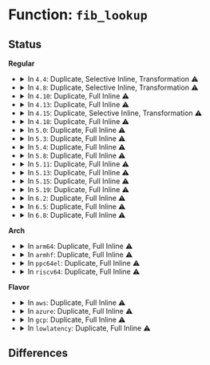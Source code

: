 # Function: <code>fib_lookup</code>

## Status
<b>Regular</b>
<ul>
<li>
<details>
<summary>In <code>4.4</code>: Duplicate, Selective Inline, Transformation ⚠️</summary>

**Collision:** Static Duplication

**Inline:** Selective

**Transformation:** True

**Instances:**

```
In net/ipv4/route.c (ffffffff81754070)
Location: include/net/ip_fib.h:261
Inline: True
Inline callers:
  - net/ipv4/route.c:__ip_rt_update_pmtu
  - net/ipv4/route.c:__ip_route_output_key_hash
  - net/ipv4/route.c:ip_rt_get_source
Direct callers:
  - net/ipv4/route.c:__ip_do_redirect
```
```
In net/ipv4/fib_frontend.c (ffffffff8179ab1a)
Location: include/net/ip_fib.h:261
Inline: True
Inline callers:
  - net/ipv4/fib_frontend.c:fib_compute_spec_dst
  - net/ipv4/fib_frontend.c:fib_validate_source
  - net/ipv4/fib_frontend.c:fib_validate_source
```
```
In net/ipv4/fib_semantics.c (ffffffff8179d45b)
Location: include/net/ip_fib.h:261
Inline: True
Inline callers:
  - net/ipv4/fib_semantics.c:fib_create_info
```
**Symbols:**

```
ffffffff81754070-ffffffff817540fa: fib_lookup.constprop.41 (STB_LOCAL)
```
</details>
</li>
<li>
<details>
<summary>In <code>4.8</code>: Duplicate, Selective Inline, Transformation ⚠️</summary>

**Collision:** Static Duplication

**Inline:** Selective

**Transformation:** True

**Instances:**

```
In net/ipv4/route.c (ffffffff817c2901)
Location: include/net/ip_fib.h:262
Inline: True
Inline callers:
  - net/ipv4/route.c:__ip_route_output_key_hash
  - net/ipv4/route.c:ip_rt_get_source
  - net/ipv4/route.c:__ip_rt_update_pmtu
Direct callers:
  - net/ipv4/route.c:__ip_do_redirect
```
```
In net/ipv4/fib_frontend.c (ffffffff818089ba)
Location: include/net/ip_fib.h:262
Inline: True
Inline callers:
  - net/ipv4/fib_frontend.c:fib_validate_source
  - net/ipv4/fib_frontend.c:fib_validate_source
  - net/ipv4/fib_frontend.c:fib_compute_spec_dst
```
```
In net/ipv4/fib_semantics.c (ffffffff8180ae55)
Location: include/net/ip_fib.h:262
Inline: True
Inline callers:
  - net/ipv4/fib_semantics.c:fib_create_info
```
**Symbols:**

```
ffffffff817c0120-ffffffff817c01aa: fib_lookup.constprop.43 (STB_LOCAL)
```
</details>
</li>
<li>
<details>
<summary>In <code>4.10</code>: Duplicate, Full Inline ⚠️</summary>

**Collision:** Static Duplication

**Inline:** Full

**Transformation:** False

**Instances:**

```
In net/ipv4/route.c (ffffffff817f0fa2)
Location: include/net/ip_fib.h:304
Inline: True
Inline callers:
  - net/ipv4/route.c:__ip_route_output_key_hash
  - net/ipv4/route.c:ip_route_input_noref
  - net/ipv4/route.c:ip_rt_get_source
  - net/ipv4/route.c:__ip_rt_update_pmtu
  - net/ipv4/route.c:__ip_do_redirect
```
```
In net/ipv4/fib_frontend.c (ffffffff81839a86)
Location: include/net/ip_fib.h:304
Inline: True
Inline callers:
  - net/ipv4/fib_frontend.c:fib_validate_source
  - net/ipv4/fib_frontend.c:fib_validate_source
  - net/ipv4/fib_frontend.c:fib_compute_spec_dst
```
```
In net/ipv4/fib_semantics.c (ffffffff8183bf63)
Location: include/net/ip_fib.h:304
Inline: True
Inline callers:
  - net/ipv4/fib_semantics.c:fib_create_info
```
</details>
</li>
<li>
<details>
<summary>In <code>4.13</code>: Duplicate, Full Inline ⚠️</summary>

**Collision:** Static Duplication

**Inline:** Full

**Transformation:** False

**Instances:**

```
In net/ipv4/route.c (ffffffff818126e7)
Location: include/net/ip_fib.h:338
Inline: True
Inline callers:
  - net/ipv4/route.c:ip_route_output_key_hash_rcu
  - net/ipv4/route.c:ip_rt_get_source
  - net/ipv4/route.c:__ip_rt_update_pmtu
  - net/ipv4/route.c:__ip_do_redirect
```
```
In net/ipv4/fib_frontend.c (ffffffff8185affc)
Location: include/net/ip_fib.h:338
Inline: True
Inline callers:
  - net/ipv4/fib_frontend.c:fib_validate_source
  - net/ipv4/fib_frontend.c:fib_validate_source
  - net/ipv4/fib_frontend.c:fib_compute_spec_dst
```
```
In net/ipv4/fib_semantics.c (ffffffff8185c786)
Location: include/net/ip_fib.h:338
Inline: True
```
</details>
</li>
<li>
<details>
<summary>In <code>4.15</code>: Duplicate, Selective Inline, Transformation ⚠️</summary>

**Collision:** Static Duplication

**Inline:** Selective

**Transformation:** True

**Instances:**

```
In net/ipv4/route.c (ffffffff81891d07)
Location: include/net/ip_fib.h:306
Inline: True
Inline callers:
  - net/ipv4/route.c:ip_route_output_key_hash_rcu
  - net/ipv4/route.c:ip_rt_get_source
  - net/ipv4/route.c:__ip_rt_update_pmtu
Direct callers:
  - net/ipv4/route.c:__ip_do_redirect
```
```
In net/ipv4/fib_frontend.c (ffffffff818daf8c)
Location: include/net/ip_fib.h:306
Inline: True
Inline callers:
  - net/ipv4/fib_frontend.c:fib_validate_source
  - net/ipv4/fib_frontend.c:fib_validate_source
  - net/ipv4/fib_frontend.c:fib_compute_spec_dst
```
```
In net/ipv4/fib_semantics.c (ffffffff818dc676)
Location: include/net/ip_fib.h:306
Inline: True
```
**Symbols:**

```
ffffffff8189345c-ffffffff818934d9: fib_lookup.constprop.48 (STB_LOCAL)
```
</details>
</li>
<li>
<details>
<summary>In <code>4.18</code>: Duplicate, Full Inline ⚠️</summary>

**Collision:** Static Duplication

**Inline:** Full

**Transformation:** False

**Instances:**

```
In net/core/filter.c (ffffffff818b4339)
Location: include/net/ip_fib.h:314
Inline: True
Inline callers:
  - net/core/filter.c:bpf_ipv4_fib_lookup
```
```
In net/ipv4/route.c (ffffffff818e5bb0)
Location: include/net/ip_fib.h:314
Inline: True
Inline callers:
  - net/ipv4/route.c:ip_route_output_key_hash_rcu
  - net/ipv4/route.c:ip_route_input_slow
  - net/ipv4/route.c:ip_rt_get_source
  - net/ipv4/route.c:__ip_rt_update_pmtu
  - net/ipv4/route.c:__ip_do_redirect
```
```
In net/ipv4/fib_frontend.c (ffffffff8193129e)
Location: include/net/ip_fib.h:314
Inline: True
Inline callers:
  - net/ipv4/fib_frontend.c:__fib_validate_source
  - net/ipv4/fib_frontend.c:__fib_validate_source
  - net/ipv4/fib_frontend.c:fib_compute_spec_dst
```
```
In net/ipv4/fib_semantics.c (ffffffff8193326f)
Location: include/net/ip_fib.h:314
Inline: True
Inline callers:
  - net/ipv4/fib_semantics.c:fib_check_nh
```
</details>
</li>
<li>
<details>
<summary>In <code>5.0</code>: Duplicate, Full Inline ⚠️</summary>

**Collision:** Static Duplication

**Inline:** Full

**Transformation:** False

**Instances:**

```
In net/core/filter.c (ffffffff818d9ae9)
Location: include/net/ip_fib.h:325
Inline: True
Inline callers:
  - net/core/filter.c:bpf_ipv4_fib_lookup
```
```
In net/ipv4/route.c (ffffffff81912ac2)
Location: include/net/ip_fib.h:325
Inline: True
Inline callers:
  - net/ipv4/route.c:ip_route_output_key_hash_rcu
  - net/ipv4/route.c:ip_route_input_slow
  - net/ipv4/route.c:ip_rt_get_source
  - net/ipv4/route.c:__ip_rt_update_pmtu
  - net/ipv4/route.c:__ip_do_redirect
```
```
In net/ipv4/fib_frontend.c (ffffffff81960b8e)
Location: include/net/ip_fib.h:325
Inline: True
Inline callers:
  - net/ipv4/fib_frontend.c:__fib_validate_source
  - net/ipv4/fib_frontend.c:__fib_validate_source
  - net/ipv4/fib_frontend.c:fib_compute_spec_dst
```
```
In net/ipv4/fib_semantics.c (ffffffff81963b8c)
Location: include/net/ip_fib.h:325
Inline: True
Inline callers:
  - net/ipv4/fib_semantics.c:fib_create_info
```
</details>
</li>
<li>
<details>
<summary>In <code>5.3</code>: Duplicate, Full Inline ⚠️</summary>

**Collision:** Static Duplication

**Inline:** Full

**Transformation:** False

**Instances:**

```
In net/core/filter.c (ffffffff8192a402)
Location: include/net/ip_fib.h:345
Inline: True
Inline callers:
  - net/core/filter.c:bpf_ipv4_fib_lookup
```
```
In net/ipv4/route.c (ffffffff81975278)
Location: include/net/ip_fib.h:345
Inline: True
Inline callers:
  - net/ipv4/route.c:ip_route_output_key_hash_rcu
  - net/ipv4/route.c:ip_route_input_slow
  - net/ipv4/route.c:ip_rt_get_source
  - net/ipv4/route.c:__ip_rt_update_pmtu
  - net/ipv4/route.c:__ip_do_redirect
```
```
In net/ipv4/fib_frontend.c (ffffffff819c566a)
Location: include/net/ip_fib.h:345
Inline: True
Inline callers:
  - net/ipv4/fib_frontend.c:__fib_validate_source
  - net/ipv4/fib_frontend.c:__fib_validate_source
  - net/ipv4/fib_frontend.c:fib_compute_spec_dst
```
```
In net/ipv4/fib_semantics.c (ffffffff819c7b85)
Location: include/net/ip_fib.h:345
Inline: True
Inline callers:
  - net/ipv4/fib_semantics.c:fib_check_nh_v4_gw
```
</details>
</li>
<li>
<details>
<summary>In <code>5.4</code>: Duplicate, Full Inline ⚠️</summary>

**Collision:** Static Duplication

**Inline:** Full

**Transformation:** False

**Instances:**

```
In net/core/filter.c (ffffffff8195c792)
Location: include/net/ip_fib.h:345
Inline: True
Inline callers:
  - net/core/filter.c:bpf_ipv4_fib_lookup
```
```
In net/ipv4/route.c (ffffffff819abc91)
Location: include/net/ip_fib.h:345
Inline: True
Inline callers:
  - net/ipv4/route.c:ip_route_output_key_hash_rcu
  - net/ipv4/route.c:ip_route_input_slow
  - net/ipv4/route.c:ip_rt_get_source
  - net/ipv4/route.c:__ip_rt_update_pmtu
  - net/ipv4/route.c:__ip_do_redirect
```
```
In net/ipv4/fib_frontend.c (ffffffff819fc20a)
Location: include/net/ip_fib.h:345
Inline: True
Inline callers:
  - net/ipv4/fib_frontend.c:__fib_validate_source
  - net/ipv4/fib_frontend.c:__fib_validate_source
  - net/ipv4/fib_frontend.c:fib_compute_spec_dst
```
```
In net/ipv4/fib_semantics.c (ffffffff819fe735)
Location: include/net/ip_fib.h:345
Inline: True
Inline callers:
  - net/ipv4/fib_semantics.c:fib_check_nh_v4_gw
```
</details>
</li>
<li>
<details>
<summary>In <code>5.8</code>: Duplicate, Full Inline ⚠️</summary>

**Collision:** Static Duplication

**Inline:** Full

**Transformation:** False

**Instances:**

```
In net/core/filter.c (ffffffff81a2df81)
Location: include/net/ip_fib.h:363
Inline: True
Inline callers:
  - net/core/filter.c:bpf_ipv4_fib_lookup
```
```
In net/ipv4/route.c (ffffffff81a95cf7)
Location: include/net/ip_fib.h:363
Inline: True
Inline callers:
  - net/ipv4/route.c:ip_route_output_key_hash_rcu
  - net/ipv4/route.c:ip_route_input_slow
  - net/ipv4/route.c:ip_rt_get_source
  - net/ipv4/route.c:__ip_rt_update_pmtu
  - net/ipv4/route.c:__ip_do_redirect
```
```
In net/ipv4/fib_frontend.c (ffffffff81aea40a)
Location: include/net/ip_fib.h:363
Inline: True
Inline callers:
  - net/ipv4/fib_frontend.c:__fib_validate_source
  - net/ipv4/fib_frontend.c:__fib_validate_source
  - net/ipv4/fib_frontend.c:fib_compute_spec_dst
```
```
In net/ipv4/fib_semantics.c (ffffffff81aed00c)
Location: include/net/ip_fib.h:363
Inline: True
Inline callers:
  - net/ipv4/fib_semantics.c:fib_check_nh_v4_gw
```
</details>
</li>
<li>
<details>
<summary>In <code>5.11</code>: Duplicate, Full Inline ⚠️</summary>

**Collision:** Static Duplication

**Inline:** Full

**Transformation:** False

**Instances:**

```
In net/core/filter.c (ffffffff81a2fea6)
Location: include/net/ip_fib.h:363
Inline: True
Inline callers:
  - net/core/filter.c:bpf_ipv4_fib_lookup
```
```
In net/ipv4/route.c (ffffffff81a9fd73)
Location: include/net/ip_fib.h:363
Inline: True
Inline callers:
  - net/ipv4/route.c:ip_route_output_key_hash_rcu
  - net/ipv4/route.c:ip_route_input_slow
  - net/ipv4/route.c:ip_rt_get_source
  - net/ipv4/route.c:__ip_rt_update_pmtu
  - net/ipv4/route.c:__ip_do_redirect
```
```
In net/ipv4/fib_frontend.c (ffffffff81af726a)
Location: include/net/ip_fib.h:363
Inline: True
Inline callers:
  - net/ipv4/fib_frontend.c:__fib_validate_source
  - net/ipv4/fib_frontend.c:__fib_validate_source
  - net/ipv4/fib_frontend.c:fib_compute_spec_dst
```
```
In net/ipv4/fib_semantics.c (ffffffff81af9c64)
Location: include/net/ip_fib.h:363
Inline: True
Inline callers:
  - net/ipv4/fib_semantics.c:fib_check_nh_v4_gw
```
</details>
</li>
<li>
<details>
<summary>In <code>5.13</code>: Duplicate, Full Inline ⚠️</summary>

**Collision:** Static Duplication

**Inline:** Full

**Transformation:** False

**Instances:**

```
In net/core/filter.c (ffffffff81a16fff)
Location: include/net/ip_fib.h:364
Inline: True
Inline callers:
  - net/core/filter.c:bpf_ipv4_fib_lookup
```
```
In net/ipv4/route.c (ffffffff81a8acb3)
Location: include/net/ip_fib.h:364
Inline: True
Inline callers:
  - net/ipv4/route.c:ip_route_output_key_hash_rcu
  - net/ipv4/route.c:ip_route_input_slow
  - net/ipv4/route.c:ip_rt_get_source
  - net/ipv4/route.c:__ip_rt_update_pmtu
  - net/ipv4/route.c:__ip_do_redirect
```
```
In net/ipv4/fib_frontend.c (ffffffff81ae29b0)
Location: include/net/ip_fib.h:364
Inline: True
Inline callers:
  - net/ipv4/fib_frontend.c:__fib_validate_source
  - net/ipv4/fib_frontend.c:__fib_validate_source
  - net/ipv4/fib_frontend.c:fib_compute_spec_dst
```
```
In net/ipv4/fib_semantics.c (ffffffff81ae52af)
Location: include/net/ip_fib.h:364
Inline: True
Inline callers:
  - net/ipv4/fib_semantics.c:fib_check_nh_v4_gw
```
</details>
</li>
<li>
<details>
<summary>In <code>5.15</code>: Duplicate, Full Inline ⚠️</summary>

**Collision:** Static Duplication

**Inline:** Full

**Transformation:** False

**Instances:**

```
In net/core/filter.c (ffffffff81ac926f)
Location: include/net/ip_fib.h:364
Inline: True
Inline callers:
  - net/core/filter.c:bpf_ipv4_fib_lookup
```
```
In net/ipv4/route.c (ffffffff81b45bad)
Location: include/net/ip_fib.h:364
Inline: True
Inline callers:
  - net/ipv4/route.c:ip_route_output_key_hash_rcu
  - net/ipv4/route.c:ip_route_input_slow
  - net/ipv4/route.c:ip_rt_get_source
  - net/ipv4/route.c:__ip_rt_update_pmtu
  - net/ipv4/route.c:__ip_do_redirect
```
```
In net/ipv4/fib_frontend.c (ffffffff81ba2240)
Location: include/net/ip_fib.h:364
Inline: True
Inline callers:
  - net/ipv4/fib_frontend.c:__fib_validate_source
  - net/ipv4/fib_frontend.c:__fib_validate_source
  - net/ipv4/fib_frontend.c:fib_compute_spec_dst
```
```
In net/ipv4/fib_semantics.c (ffffffff81ba4f7f)
Location: include/net/ip_fib.h:364
Inline: True
Inline callers:
  - net/ipv4/fib_semantics.c:fib_check_nh_v4_gw
```
</details>
</li>
<li>
<details>
<summary>In <code>5.19</code>: Duplicate, Full Inline ⚠️</summary>

**Collision:** Static Duplication

**Inline:** Full

**Transformation:** False

**Instances:**

```
In net/core/filter.c (ffffffff81c462a6)
Location: include/net/ip_fib.h:367
Inline: True
Inline callers:
  - net/core/filter.c:bpf_ipv4_fib_lookup
```
```
In net/ipv4/route.c (ffffffff81cd2986)
Location: include/net/ip_fib.h:367
Inline: True
Inline callers:
  - net/ipv4/route.c:ip_route_output_key_hash_rcu
  - net/ipv4/route.c:ip_route_input_slow
  - net/ipv4/route.c:ip_rt_get_source
  - net/ipv4/route.c:__ip_rt_update_pmtu
  - net/ipv4/route.c:__ip_do_redirect
```
```
In net/ipv4/fib_frontend.c (ffffffff81d3496a)
Location: include/net/ip_fib.h:367
Inline: True
Inline callers:
  - net/ipv4/fib_frontend.c:__fib_validate_source
  - net/ipv4/fib_frontend.c:__fib_validate_source
  - net/ipv4/fib_frontend.c:fib_compute_spec_dst
```
```
In net/ipv4/fib_semantics.c (ffffffff81d37960)
Location: include/net/ip_fib.h:367
Inline: True
Inline callers:
  - net/ipv4/fib_semantics.c:fib_check_nh_v4_gw
```
</details>
</li>
<li>
<details>
<summary>In <code>6.2</code>: Duplicate, Full Inline ⚠️</summary>

**Collision:** Static Duplication

**Inline:** Full

**Transformation:** False

**Instances:**

```
In net/core/filter.c (ffffffff81dfa783)
Location: include/net/ip_fib.h:367
Inline: True
Inline callers:
  - net/core/filter.c:bpf_ipv4_fib_lookup
```
```
In net/ipv4/route.c (ffffffff81e92c56)
Location: include/net/ip_fib.h:367
Inline: True
Inline callers:
  - net/ipv4/route.c:ip_route_output_key_hash_rcu
  - net/ipv4/route.c:ip_route_input_slow
  - net/ipv4/route.c:ip_rt_get_source
  - net/ipv4/route.c:__ip_rt_update_pmtu
  - net/ipv4/route.c:__ip_do_redirect
```
```
In net/ipv4/fib_frontend.c (ffffffff81efce68)
Location: include/net/ip_fib.h:367
Inline: True
Inline callers:
  - net/ipv4/fib_frontend.c:__fib_validate_source
  - net/ipv4/fib_frontend.c:__fib_validate_source
  - net/ipv4/fib_frontend.c:fib_compute_spec_dst
```
```
In net/ipv4/fib_semantics.c (ffffffff81f004c0)
Location: include/net/ip_fib.h:367
Inline: True
Inline callers:
  - net/ipv4/fib_semantics.c:fib_check_nh_v4_gw
```
</details>
</li>
<li>
<details>
<summary>In <code>6.5</code>: Duplicate, Full Inline ⚠️</summary>

**Collision:** Static Duplication

**Inline:** Full

**Transformation:** False

**Instances:**

```
In net/core/filter.c (ffffffff81e6e1bc)
Location: include/net/ip_fib.h:367
Inline: True
Inline callers:
  - net/core/filter.c:bpf_ipv4_fib_lookup
```
```
In net/ipv4/route.c (ffffffff81ef13f6)
Location: include/net/ip_fib.h:367
Inline: True
Inline callers:
  - net/ipv4/route.c:ip_route_output_key_hash_rcu
  - net/ipv4/route.c:ip_route_input_slow
  - net/ipv4/route.c:ip_rt_get_source
  - net/ipv4/route.c:__ip_rt_update_pmtu
  - net/ipv4/route.c:__ip_do_redirect
```
```
In net/ipv4/fib_frontend.c (ffffffff81f5c8a8)
Location: include/net/ip_fib.h:367
Inline: True
Inline callers:
  - net/ipv4/fib_frontend.c:__fib_validate_source
  - net/ipv4/fib_frontend.c:__fib_validate_source
  - net/ipv4/fib_frontend.c:fib_compute_spec_dst
```
```
In net/ipv4/fib_semantics.c (ffffffff81f5ff40)
Location: include/net/ip_fib.h:367
Inline: True
Inline callers:
  - net/ipv4/fib_semantics.c:fib_check_nh_v4_gw
```
</details>
</li>
<li>
<details>
<summary>In <code>6.8</code>: Duplicate, Full Inline ⚠️</summary>

**Collision:** Static Duplication

**Inline:** Full

**Transformation:** False

**Instances:**

```
In net/core/filter.c (ffffffff81f2da89)
Location: include/net/ip_fib.h:368
Inline: True
Inline callers:
  - net/core/filter.c:bpf_ipv4_fib_lookup
```
```
In net/ipv4/route.c (ffffffff81fb5546)
Location: include/net/ip_fib.h:368
Inline: True
Inline callers:
  - net/ipv4/route.c:ip_route_output_key_hash_rcu
  - net/ipv4/route.c:ip_route_input_slow
  - net/ipv4/route.c:ip_rt_get_source
  - net/ipv4/route.c:__ip_rt_update_pmtu
  - net/ipv4/route.c:__ip_do_redirect
```
```
In net/ipv4/fib_frontend.c (ffffffff82022e5f)
Location: include/net/ip_fib.h:368
Inline: True
Inline callers:
  - net/ipv4/fib_frontend.c:__fib_validate_source
  - net/ipv4/fib_frontend.c:__fib_validate_source
  - net/ipv4/fib_frontend.c:fib_compute_spec_dst
```
```
In net/ipv4/fib_semantics.c (ffffffff82026513)
Location: include/net/ip_fib.h:368
Inline: True
Inline callers:
  - net/ipv4/fib_semantics.c:fib_check_nh_v4_gw
```
</details>
</li>
</ul>
<b>Arch</b>
<ul>
<li>
<details>
<summary>In <code>arm64</code>: Duplicate, Full Inline ⚠️</summary>

**Collision:** Static Duplication

**Inline:** Full

**Transformation:** False

**Instances:**

```
In net/core/filter.c (ffff800010bfe584)
Location: include/net/ip_fib.h:345
Inline: True
Inline callers:
  - net/core/filter.c:bpf_ipv4_fib_lookup
```
```
In net/ipv4/route.c (ffff800010c5bdc8)
Location: include/net/ip_fib.h:345
Inline: True
Inline callers:
  - net/ipv4/route.c:ip_route_output_key_hash_rcu
  - net/ipv4/route.c:ip_route_input_slow
  - net/ipv4/route.c:ip_rt_get_source
  - net/ipv4/route.c:__ip_rt_update_pmtu
  - net/ipv4/route.c:__ip_do_redirect
```
```
In net/ipv4/fib_frontend.c (ffff800010cb45fc)
Location: include/net/ip_fib.h:345
Inline: True
Inline callers:
  - net/ipv4/fib_frontend.c:__fib_validate_source
  - net/ipv4/fib_frontend.c:__fib_validate_source
  - net/ipv4/fib_frontend.c:fib_compute_spec_dst
```
```
In net/ipv4/fib_semantics.c (ffff800010cb6df4)
Location: include/net/ip_fib.h:345
Inline: True
Inline callers:
  - net/ipv4/fib_semantics.c:fib_check_nh_v4_gw
```
</details>
</li>
<li>
<details>
<summary>In <code>armhf</code>: Duplicate, Full Inline ⚠️</summary>

**Collision:** Static Duplication

**Inline:** Full

**Transformation:** False

**Instances:**

```
In net/core/filter.c (c0d18d08)
Location: include/net/ip_fib.h:345
Inline: True
Inline callers:
  - net/core/filter.c:bpf_ipv4_fib_lookup
```
```
In net/ipv4/route.c (c0d6b434)
Location: include/net/ip_fib.h:345
Inline: True
Inline callers:
  - net/ipv4/route.c:ip_route_output_key_hash_rcu
  - net/ipv4/route.c:ip_route_input_slow
  - net/ipv4/route.c:ip_rt_get_source
  - net/ipv4/route.c:__ip_rt_update_pmtu
  - net/ipv4/route.c:__ip_do_redirect
```
```
In net/ipv4/fib_frontend.c (c0dbfb54)
Location: include/net/ip_fib.h:345
Inline: True
Inline callers:
  - net/ipv4/fib_frontend.c:__fib_validate_source
  - net/ipv4/fib_frontend.c:__fib_validate_source
  - net/ipv4/fib_frontend.c:fib_compute_spec_dst
```
```
In net/ipv4/fib_semantics.c (c0dc30d0)
Location: include/net/ip_fib.h:345
Inline: True
Inline callers:
  - net/ipv4/fib_semantics.c:fib_check_nh
```
</details>
</li>
<li>
<details>
<summary>In <code>ppc64el</code>: Duplicate, Full Inline ⚠️</summary>

**Collision:** Static Duplication

**Inline:** Full

**Transformation:** False

**Instances:**

```
In net/core/filter.c (c000000000ce61f8)
Location: include/net/ip_fib.h:345
Inline: True
Inline callers:
  - net/core/filter.c:bpf_ipv4_fib_lookup
```
```
In net/ipv4/route.c (c000000000d5df78)
Location: include/net/ip_fib.h:345
Inline: True
Inline callers:
  - net/ipv4/route.c:ip_route_output_key_hash_rcu
  - net/ipv4/route.c:ip_route_input_slow
  - net/ipv4/route.c:ip_rt_get_source
  - net/ipv4/route.c:__ip_rt_update_pmtu
  - net/ipv4/route.c:__ip_do_redirect
```
```
In net/ipv4/fib_frontend.c (c000000000dcb610)
Location: include/net/ip_fib.h:345
Inline: True
Inline callers:
  - net/ipv4/fib_frontend.c:__fib_validate_source
  - net/ipv4/fib_frontend.c:__fib_validate_source
  - net/ipv4/fib_frontend.c:fib_compute_spec_dst
```
```
In net/ipv4/fib_semantics.c (c000000000dcf060)
Location: include/net/ip_fib.h:345
Inline: True
Inline callers:
  - net/ipv4/fib_semantics.c:fib_check_nh_v4_gw
```
</details>
</li>
<li>
<details>
<summary>In <code>riscv64</code>: Duplicate, Full Inline ⚠️</summary>

**Collision:** Static Duplication

**Inline:** Full

**Transformation:** False

**Instances:**

```
In net/core/filter.c (ffffffe0007805de)
Location: include/net/ip_fib.h:345
Inline: True
Inline callers:
  - net/core/filter.c:bpf_ipv4_fib_lookup
```
```
In net/ipv4/route.c (ffffffe0007c4f1a)
Location: include/net/ip_fib.h:345
Inline: True
Inline callers:
  - net/ipv4/route.c:ip_route_output_key_hash_rcu
  - net/ipv4/route.c:ip_route_input_slow
  - net/ipv4/route.c:ip_rt_get_source
  - net/ipv4/route.c:__ip_rt_update_pmtu
  - net/ipv4/route.c:__ip_do_redirect
```
```
In net/ipv4/fib_frontend.c (ffffffe00080c2ce)
Location: include/net/ip_fib.h:345
Inline: True
Inline callers:
  - net/ipv4/fib_frontend.c:__fib_validate_source
  - net/ipv4/fib_frontend.c:__fib_validate_source
  - net/ipv4/fib_frontend.c:fib_compute_spec_dst
```
```
In net/ipv4/fib_semantics.c (ffffffe00080df94)
Location: include/net/ip_fib.h:345
Inline: True
Inline callers:
  - net/ipv4/fib_semantics.c:fib_check_nh_v4_gw
```
</details>
</li>
</ul>
<b>Flavor</b>
<ul>
<li>
<details>
<summary>In <code>aws</code>: Duplicate, Full Inline ⚠️</summary>

**Collision:** Static Duplication

**Inline:** Full

**Transformation:** False

**Instances:**

```
In net/core/filter.c (ffffffff818fc762)
Location: include/net/ip_fib.h:345
Inline: True
Inline callers:
  - net/core/filter.c:bpf_ipv4_fib_lookup
```
```
In net/ipv4/route.c (ffffffff8194bb01)
Location: include/net/ip_fib.h:345
Inline: True
Inline callers:
  - net/ipv4/route.c:ip_route_output_key_hash_rcu
  - net/ipv4/route.c:ip_route_input_slow
  - net/ipv4/route.c:ip_rt_get_source
  - net/ipv4/route.c:__ip_rt_update_pmtu
  - net/ipv4/route.c:__ip_do_redirect
```
```
In net/ipv4/fib_frontend.c (ffffffff8199bfaa)
Location: include/net/ip_fib.h:345
Inline: True
Inline callers:
  - net/ipv4/fib_frontend.c:__fib_validate_source
  - net/ipv4/fib_frontend.c:__fib_validate_source
  - net/ipv4/fib_frontend.c:fib_compute_spec_dst
```
```
In net/ipv4/fib_semantics.c (ffffffff8199e4d5)
Location: include/net/ip_fib.h:345
Inline: True
Inline callers:
  - net/ipv4/fib_semantics.c:fib_check_nh_v4_gw
```
</details>
</li>
<li>
<details>
<summary>In <code>azure</code>: Duplicate, Full Inline ⚠️</summary>

**Collision:** Static Duplication

**Inline:** Full

**Transformation:** False

**Instances:**

```
In net/core/filter.c (ffffffff818b6592)
Location: include/net/ip_fib.h:345
Inline: True
Inline callers:
  - net/core/filter.c:bpf_ipv4_fib_lookup
```
```
In net/ipv4/route.c (ffffffff819055f1)
Location: include/net/ip_fib.h:345
Inline: True
Inline callers:
  - net/ipv4/route.c:ip_route_output_key_hash_rcu
  - net/ipv4/route.c:ip_route_input_slow
  - net/ipv4/route.c:ip_rt_get_source
  - net/ipv4/route.c:__ip_rt_update_pmtu
  - net/ipv4/route.c:__ip_do_redirect
```
```
In net/ipv4/fib_frontend.c (ffffffff81955a6a)
Location: include/net/ip_fib.h:345
Inline: True
Inline callers:
  - net/ipv4/fib_frontend.c:__fib_validate_source
  - net/ipv4/fib_frontend.c:__fib_validate_source
  - net/ipv4/fib_frontend.c:fib_compute_spec_dst
```
```
In net/ipv4/fib_semantics.c (ffffffff81957f95)
Location: include/net/ip_fib.h:345
Inline: True
Inline callers:
  - net/ipv4/fib_semantics.c:fib_check_nh_v4_gw
```
</details>
</li>
<li>
<details>
<summary>In <code>gcp</code>: Duplicate, Full Inline ⚠️</summary>

**Collision:** Static Duplication

**Inline:** Full

**Transformation:** False

**Instances:**

```
In net/core/filter.c (ffffffff8194d792)
Location: include/net/ip_fib.h:345
Inline: True
Inline callers:
  - net/core/filter.c:bpf_ipv4_fib_lookup
```
```
In net/ipv4/route.c (ffffffff819b62d1)
Location: include/net/ip_fib.h:345
Inline: True
Inline callers:
  - net/ipv4/route.c:ip_route_output_key_hash_rcu
  - net/ipv4/route.c:ip_route_input_slow
  - net/ipv4/route.c:ip_rt_get_source
  - net/ipv4/route.c:__ip_rt_update_pmtu
  - net/ipv4/route.c:__ip_do_redirect
```
```
In net/ipv4/fib_frontend.c (ffffffff81a0684a)
Location: include/net/ip_fib.h:345
Inline: True
Inline callers:
  - net/ipv4/fib_frontend.c:__fib_validate_source
  - net/ipv4/fib_frontend.c:__fib_validate_source
  - net/ipv4/fib_frontend.c:fib_compute_spec_dst
```
```
In net/ipv4/fib_semantics.c (ffffffff81a08d75)
Location: include/net/ip_fib.h:345
Inline: True
Inline callers:
  - net/ipv4/fib_semantics.c:fib_check_nh_v4_gw
```
</details>
</li>
<li>
<details>
<summary>In <code>lowlatency</code>: Duplicate, Full Inline ⚠️</summary>

**Collision:** Static Duplication

**Inline:** Full

**Transformation:** False

**Instances:**

```
In net/core/filter.c (ffffffff8196f157)
Location: include/net/ip_fib.h:345
Inline: True
Inline callers:
  - net/core/filter.c:bpf_ipv4_fib_lookup
```
```
In net/ipv4/route.c (ffffffff819bfad1)
Location: include/net/ip_fib.h:345
Inline: True
Inline callers:
  - net/ipv4/route.c:ip_route_output_key_hash_rcu
  - net/ipv4/route.c:ip_route_input_slow
  - net/ipv4/route.c:ip_rt_get_source
  - net/ipv4/route.c:__ip_rt_update_pmtu
  - net/ipv4/route.c:__ip_do_redirect
```
```
In net/ipv4/fib_frontend.c (ffffffff81a10eca)
Location: include/net/ip_fib.h:345
Inline: True
Inline callers:
  - net/ipv4/fib_frontend.c:__fib_validate_source
  - net/ipv4/fib_frontend.c:__fib_validate_source
  - net/ipv4/fib_frontend.c:fib_compute_spec_dst
```
```
In net/ipv4/fib_semantics.c (ffffffff81a134eb)
Location: include/net/ip_fib.h:345
Inline: True
Inline callers:
  - net/ipv4/fib_semantics.c:fib_check_nh_v4_gw
```
</details>
</li>
</ul>

## Differences
